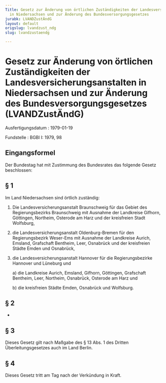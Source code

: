 ```yaml
---
Title: Gesetz zur Änderung von örtlichen Zuständigkeiten der Landesversicherungsanstalten
  in Niedersachsen und zur Änderung des Bundesversorgungsgesetzes
jurabk: LVANDZustÄndG
layout: default
origslug: lvandzust_ndg
slug: lvandzustaendg

---
```


# Gesetz zur Änderung von örtlichen Zuständigkeiten der Landesversicherungsanstalten in Niedersachsen und zur Änderung des Bundesversorgungsgesetzes (LVANDZustÄndG)

Ausfertigungsdatum
:   1979-01-19

Fundstelle
:   BGBl I: 1979, 98



## Eingangsformel

Der Bundestag hat mit Zustimmung des Bundesrates das folgende Gesetz
beschlossen:


## § 1

Im Land Niedersachsen sind örtlich zuständig:

1.  Die Landesversicherungsanstalt Braunschweig für das Gebiet des
    Regierungsbezirks Braunschweig mit Ausnahme der Landkreise Gifhorn,
    Göttingen, Northeim, Osterode am Harz und der kreisfreien Stadt
    Wolfsburg,


2.  die Landesversicherungsanstalt Oldenburg-Bremen für den
    Regierungsbezirk Weser-Ems mit Ausnahme der Landkreise Aurich,
    Emsland, Grafschaft Bentheim, Leer, Osnabrück und der kreisfreien
    Städte Emden und Osnabrück,


3.  die Landesversicherungsanstalt Hannover für die Regierungsbezirke
    Hannover und Lüneburg und

    a)  die Landkreise Aurich, Emsland, Gifhorn, Göttingen, Grafschaft
        Bentheim, Leer, Northeim, Osnabrück, Osterode am Harz und


    b)  die kreisfreien Städte Emden, Osnabrück und Wolfsburg.








## § 2

-


## § 3

Dieses Gesetz gilt nach Maßgabe des § 13 Abs. 1 des Dritten
Überleitungsgesetzes auch im Land Berlin.


## § 4

Dieses Gesetz tritt am Tag nach der Verkündung in Kraft.

